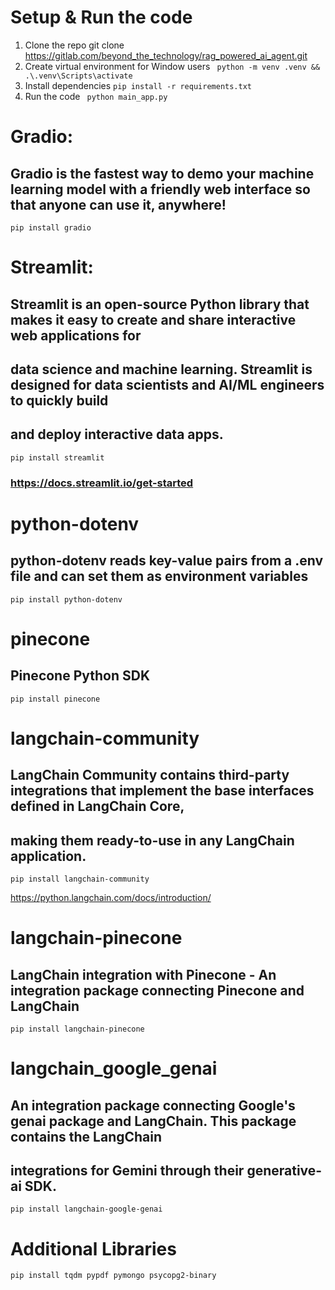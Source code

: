 # Setup & Run the code
1. Clone the repo git clone https://gitlab.com/beyond_the_technology/rag_powered_ai_agent.git
2. Create virtual environment for Window users ``` python -m venv .venv && .\.venv\Scripts\activate```
3. Install dependencies ```pip install -r requirements.txt```
4. Run the code ``` python main_app.py```

# Gradio: 
## Gradio is the fastest way to demo your machine learning model with a friendly web interface so that anyone can use it, anywhere! 
```
pip install gradio
```

# Streamlit: 
## Streamlit is an open-source Python library that makes it easy to create and share interactive web applications for 
## data science and machine learning. Streamlit is designed for data scientists and AI/ML engineers to quickly build 
## and deploy interactive data apps.
```
pip install streamlit
```
### https://docs.streamlit.io/get-started

# python-dotenv
## python-dotenv reads key-value pairs from a .env file and can set them as environment variables
```
pip install python-dotenv
```

# pinecone
## Pinecone Python SDK 
```
pip install pinecone
```

# langchain-community
## LangChain Community contains third-party integrations that implement the base interfaces defined in LangChain Core, 
## making them ready-to-use in any LangChain application.
```
pip install langchain-community
```

https://python.langchain.com/docs/introduction/


# langchain-pinecone
## LangChain integration with Pinecone - An integration package connecting Pinecone and LangChain
```
pip install langchain-pinecone
``` 

# langchain_google_genai
## An integration package connecting Google's genai package and LangChain. This package contains the LangChain 
## integrations for Gemini through their generative-ai SDK.
```
pip install langchain-google-genai
```

# Additional Libraries
```commandline
pip install tqdm pypdf pymongo psycopg2-binary
```



